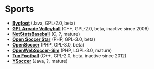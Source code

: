 [comment]: # (autogenerated content, do not edit)
# Sports

- **[Bygfoot](bygfoot.md)** (Java, GPL-2.0, beta)
- **[GPL Arcade Volleyball](gpl_arcade_volleyball.md)** (C++, GPL-2.0, beta, inactive since 2006)
- **[NetStatsBaseball](netstatsbaseball.md)** (C, ?, mature)
- **[Open Soccer Star](open_soccer_star.md)** (PHP, GPL-3.0, beta)
- **[OpenSoccer](open_soccer.md)** (PHP, GPL-3.0, beta)
- **[OpenWebSoccer-Sim](open_web_soccer.md)** (PHP, LGPL-3.0, mature)
- **[Tux Football](tux_football.md)** (C++, GPL-2.0, beta, inactive since 2012)
- **[YSoccer](ysoccer.md)** (Java, ?, mature)